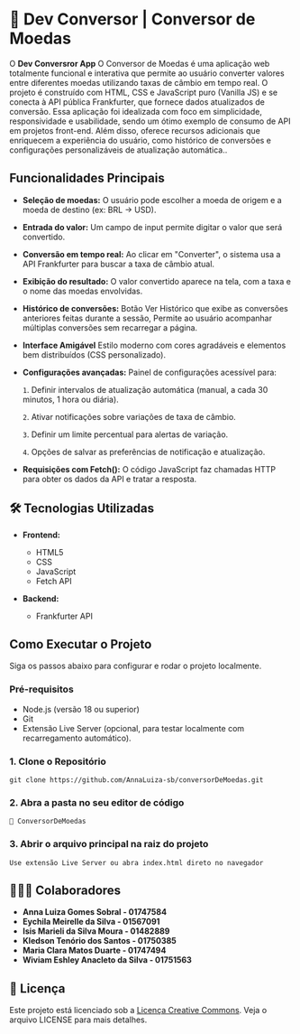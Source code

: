 # 💱 Dev Conversor | Conversor de Moedas


O **Dev Conversror App** O Conversor de Moedas é uma aplicação web totalmente funcional e interativa que permite ao usuário converter valores entre diferentes moedas utilizando taxas de câmbio em tempo real. O projeto é construído com HTML, CSS e JavaScript puro (Vanilla JS) e se conecta à API pública Frankfurter, que fornece dados atualizados de conversão.
Essa aplicação foi idealizada com foco em simplicidade, responsividade e usabilidade, sendo um ótimo exemplo de consumo de API em projetos front-end. Além disso, oferece recursos adicionais que enriquecem a experiência do usuário, como histórico de conversões e configurações personalizáveis de atualização automática..



##  Funcionalidades Principais
- **Seleção de moedas:**
O usuário pode escolher a moeda de origem e a moeda de destino (ex: BRL → USD).

- **Entrada do valor:**
Um campo de input permite digitar o valor que será convertido.

- **Conversão em tempo real:**
Ao clicar em "Converter", o sistema usa a API Frankfurter para buscar a taxa de câmbio atual.

- **Exibição do resultado:**
O valor convertido aparece na tela, com a taxa e o nome das moedas envolvidas.

- **Histórico de conversões:**
Botão Ver Histórico que exibe as conversões anteriores feitas durante a sessão,
Permite ao usuário acompanhar múltiplas conversões sem recarregar a página.

- **Interface Amigável**
Estilo moderno com cores agradáveis e elementos bem distribuídos (CSS personalizado).

- **Configurações avançadas:** Painel de configurações acessível para:

  `1`. Definir intervalos de atualização automática (manual, a cada 30 minutos, 1 hora ou diária).

  `2`. Ativar notificações sobre variações de taxa de câmbio.

  `3`. Definir um limite percentual para alertas de variação.

  `4`. Opções de salvar as preferências de notificação e atualização.

- **Requisições com Fetch():**
O código JavaScript faz chamadas HTTP para obter os dados da API e tratar a resposta.

## 🛠️ Tecnologias Utilizadas
- **Frontend:**
  - HTML5
  - CSS
  - JavaScript
  - Fetch API

- **Backend:**
  - Frankfurter API

##  Como Executar o Projeto
Siga os passos abaixo para configurar e rodar o projeto localmente.

### Pré-requisitos
- Node.js (versão 18 ou superior)
- Git
- Extensão Live Server (opcional, para testar localmente com recarregamento automático).

### 1. Clone o Repositório
```
git clone https://github.com/AnnaLuiza-sb/conversorDeMoedas.git
```
### 2. Abra a pasta no seu editor de código

```
📁 ConversorDeMoedas
```
### 3. Abrir o arquivo principal na raiz do projeto

```
Use extensão Live Server ou abra index.html direto no navegador
```

## 👩🏽‍💻  Colaboradores

- **Anna Luiza Gomes Sobral - 01747584**
- **Eychila Meirelle da Silva - 01567091**
- **Isis Marieli da Silva Moura - 01482889**
- **Kledson Tenório dos Santos - 01750385**
- **Maria Clara Matos Duarte - 01747494**
- **Wiviam Eshley Anacleto da Silva - 01751563**

## 📜 Licença
Este projeto está licenciado sob a [Licença Creative Commons](LICENSE). Veja o arquivo LICENSE para mais detalhes.